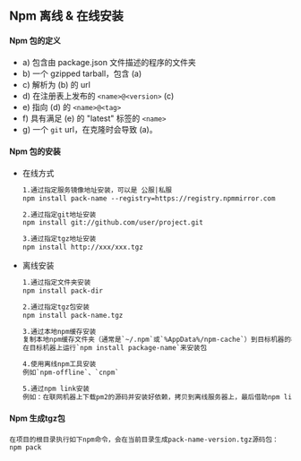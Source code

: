 ## Npm 离线 & 在线安装



#### Npm 包的定义

- a) 包含由 package.json 文件描述的程序的文件夹
- b) 一个 gzipped tarball，包含 (a)
- c) 解析为 (b) 的 url
- d) 在注册表上发布的 `<name>@<version>` (c)
- e) 指向 (d) 的 `<name>@<tag>`
- f) 具有满足 (e) 的 "latest" 标签的 `<name>`
- g) 一个 `git` url，在克隆时会导致 (a)。

#### Npm 包的安装

- 在线方式

  ```txt
  1.通过指定服务镜像地址安装，可以是 公服|私服
  npm install pack-name --registry=https://registry.npmmirror.com
  
  2.通过指定git地址安装
  npm install git://github.com/user/project.git
  
  3.通过指定tgz地址安装
  npm install http://xxx/xxx.tgz
  ```

- 离线安装

  ```txt
  1.通过指定文件夹安装
  npm install pack-dir
  
  2.通过指定tgz包安装
  npm install pack-name.tgz
  
  3.通过本地npm缓存安装
  复制本地npm缓存文件夹（通常是`~/.npm`或`%AppData%/npm-cache`）到目标机器的相同位置。
  在目标机器上运行`npm install package-name`来安装包
  
  4.使用离线npm工具安装
  例如`npm-offline`、`cnpm`
  
  5.通过npm link安装
  例如：在联网机器上下载pm2的源码并安装好依赖，拷贝到离线服务器上，最后借助npm link将pm2链接到全局区域
  ```

#### Npm 生成tgz包

```npm
在项目的根目录执行如下npm命令，会在当前目录生成pack-name-version.tgz源码包：
npm pack
```


